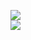 <img src="https://github-readme-stats.vercel.app/api?username=curtainch&show_icons=true&count_private=true&theme=algolia"></img><br>
<img src="https://github-readme-stats.vercel.app/api/top-langs/?username=curtainch&theme=algolia"></img></p>
